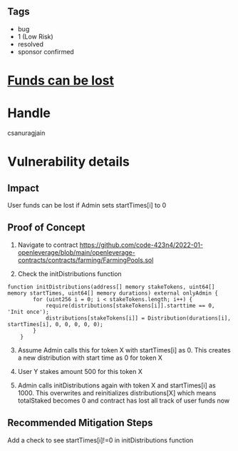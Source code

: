 ## Tags

- bug
- 1 (Low Risk)
- resolved
- sponsor confirmed

# [Funds can be lost](https://github.com/code-423n4/2022-01-openleverage-findings/issues/220) 

# Handle

csanuragjain


# Vulnerability details

## Impact
User funds can be lost if Admin sets startTimes[i] to 0

## Proof of Concept

1. Navigate to contract https://github.com/code-423n4/2022-01-openleverage/blob/main/openleverage-contracts/contracts/farming/FarmingPools.sol

2. Check the initDistributions function

```
function initDistributions(address[] memory stakeTokens, uint64[] memory startTimes, uint64[] memory durations) external onlyAdmin {
        for (uint256 i = 0; i < stakeTokens.length; i++) {
            require(distributions[stakeTokens[i]].starttime == 0, 'Init once');
            distributions[stakeTokens[i]] = Distribution(durations[i], startTimes[i], 0, 0, 0, 0, 0);
        }
    }
```

3. Assume Admin calls this for token X with startTimes[i] as 0. This creates a new distribution with start time as 0 for token X

4. User Y stakes amount 500 for this token X

5. Admin calls initDistributions again with token X and startTimes[i] as 1000. This overwrites and reinitializes distributions[X] which means totalStaked becomes 0 and contract has lost all track of user funds now

## Recommended Mitigation Steps
Add a check to see startTimes[i]!=0 in initDistributions function

